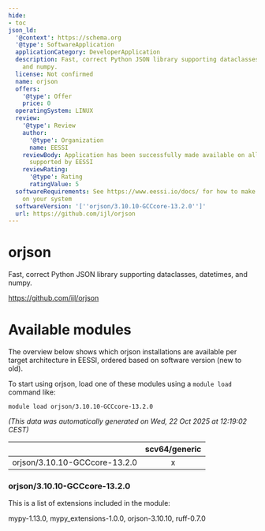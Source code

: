 ```yaml
---
hide:
- toc
json_ld:
  '@context': https://schema.org
  '@type': SoftwareApplication
  applicationCategory: DeveloperApplication
  description: Fast, correct Python JSON library supporting dataclasses, datetimes,
    and numpy.
  license: Not confirmed
  name: orjson
  offers:
    '@type': Offer
    price: 0
  operatingSystem: LINUX
  review:
    '@type': Review
    author:
      '@type': Organization
      name: EESSI
    reviewBody: Application has been successfully made available on all architectures
      supported by EESSI
    reviewRating:
      '@type': Rating
      ratingValue: 5
  softwareRequirements: See https://www.eessi.io/docs/ for how to make EESSI available
    on your system
  softwareVersion: '[''orjson/3.10.10-GCCcore-13.2.0'']'
  url: https://github.com/ijl/orjson
---
```


orjson
======


Fast, correct Python JSON library supporting dataclasses, datetimes, and numpy.

https://github.com/ijl/orjson
# Available modules


The overview below shows which orjson installations are available per target architecture in EESSI, ordered based on software version (new to old).

To start using orjson, load one of these modules using a `module load` command like:

```shell
module load orjson/3.10.10-GCCcore-13.2.0
```

*(This data was automatically generated on Wed, 22 Oct 2025 at 12:19:02 CEST)*

| |scv64/generic|
| :---: | :---: |
|orjson/3.10.10-GCCcore-13.2.0|x|


### orjson/3.10.10-GCCcore-13.2.0

This is a list of extensions included in the module:

mypy-1.13.0, mypy_extensions-1.0.0, orjson-3.10.10, ruff-0.7.0